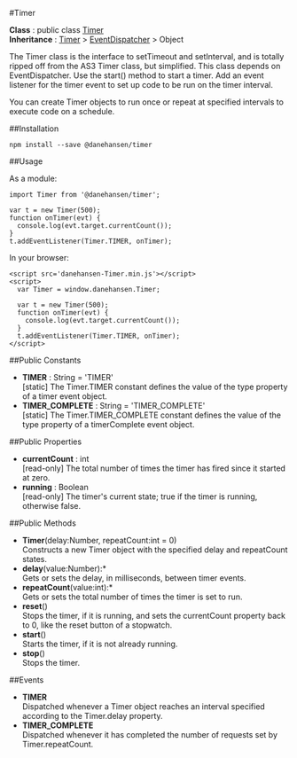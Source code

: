 #Timer

__Class__ : public class [Timer](https://github.com/danehansen/Timer)  
__Inheritance__ : [Timer](https://github.com/danehansen/Timer) > [EventDispatcher](https://github.com/danehansen/EventDispatcher) > Object

The Timer class is the interface to setTimeout and setInterval, and is totally ripped off from the AS3 Timer class, but simplified. This class depends on EventDispatcher. Use the start() method to start a timer. Add an event listener for the timer event to set up code to be run on the timer interval.

You can create Timer objects to run once or repeat at specified intervals to execute code on a schedule.

##Installation

`npm install --save @danehansen/timer`

##Usage

As a module:

    import Timer from '@danehansen/timer';

    var t = new Timer(500);
    function onTimer(evt) {
      console.log(evt.target.currentCount());
    }
    t.addEventListener(Timer.TIMER, onTimer);

In your browser:

    <script src='danehansen-Timer.min.js'></script>
    <script>
      var Timer = window.danehansen.Timer;

      var t = new Timer(500);
      function onTimer(evt) {
        console.log(evt.target.currentCount());
      }
      t.addEventListener(Timer.TIMER, onTimer);
    </script>

##Public Constants

* __TIMER__ : String = 'TIMER'  
[static] The Timer.TIMER constant defines the value of the type property of a timer event object.
* __TIMER&#95;COMPLETE__ : String = 'TIMER&#95;COMPLETE'  
[static] The Timer.TIMER&#95;COMPLETE constant defines the value of the type property of a timerComplete event object.

##Public Properties
* __currentCount__ : int  
[read-only] The total number of times the timer has fired since it started at zero.
* __running__ : Boolean  
[read-only] The timer's current state; true if the timer is running, otherwise false.

##Public Methods

* __Timer__(delay:Number, repeatCount:int = 0)  
Constructs a new Timer object with the specified delay and repeatCount states.
* __delay__(value:Number):*  
Gets or sets the delay, in milliseconds, between timer events.
* __repeatCount__(value:int):*  
Gets or sets the total number of times the timer is set to run.
* __reset__()  
Stops the timer, if it is running, and sets the currentCount property back to 0, like the reset button of a stopwatch.
* __start__()  
Starts the timer, if it is not already running.
* __stop__()  
Stops the timer.

##Events

* __TIMER__  
Dispatched whenever a Timer object reaches an interval specified according to the Timer.delay property.
* __TIMER&#95;COMPLETE__  
Dispatched whenever it has completed the number of requests set by Timer.repeatCount.
